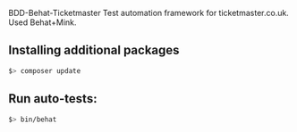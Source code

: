 BDD-Behat-Ticketmaster Test automation framework for ticketmaster.co.uk. Used Behat+Mink.

Installing additional packages
----------------
```bash
$> composer update
```

Run auto-tests:
----------------
```bash
$> bin/behat
```
